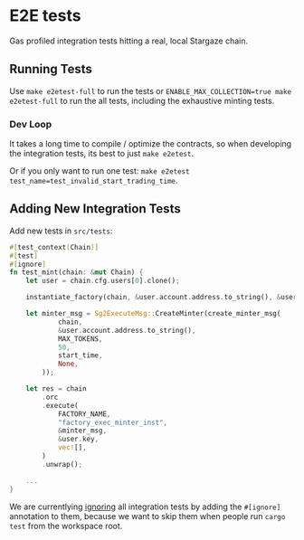 # E2E tests

Gas profiled integration tests hitting a real, local Stargaze chain.

## Running Tests 

Use `make e2etest-full` to run the tests or `ENABLE_MAX_COLLECTION=true make e2etest-full` to run the all tests, including the exhaustive minting tests.

### Dev Loop

It takes a long time to compile / optimize the contracts, so when developing the integration tests, its best to just `make e2etest`.

Or if you only want to run one test: `make e2etest test_name=test_invalid_start_trading_time`.

## Adding New Integration Tests

Add new tests in `src/tests`:
```rust
#[test_context(Chain)]
#[test]
#[ignore]
fn test_mint(chain: &mut Chain) {
    let user = chain.cfg.users[0].clone();

    instantiate_factory(chain, &user.account.address.to_string(), &user.key).unwrap();

    let minter_msg = Sg2ExecuteMsg::CreateMinter(create_minter_msg(
            chain,
            &user.account.address.to_string(),
            MAX_TOKENS,
            50,
            start_time,
            None,
        ));

    let res = chain
        .orc
        .execute(
            FACTORY_NAME,
            "factory_exec_minter_inst",
            &minter_msg,
            &user.key,
            vec![],
        )
        .unwrap();

    ...
}
```

We are currentlying
[ignoring](https://doc.rust-lang.org/book/ch11-02-running-tests.html#ignoring-some-tests-unless-specifically-requested)
all integration tests by adding the `#[ignore]` annotation to them,
because we want to skip them when people run `cargo test` from the
workspace root.